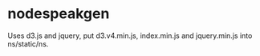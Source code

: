 # nodespeakgen

Uses d3.js and jquery, put d3.v4.min.js, index.min.js and jquery.min.js into ns/static/ns.
